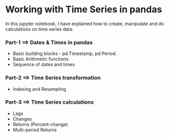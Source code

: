 # Working with Time Series in pandas

In this jupyter notebook, I have explained how to create, manipulate and do calculations on time series data.

### Part-1 ==> Dates & Times in pandas
  * Basic building blocks - pd.Timestamp, pd.Period.
  * Basic Arithmetic functions
  * Sequence of dates and times
### Part-2 ==> Time Series transformation
  * Indexing and Resampling
### Part-3 ==> Time Series calculations
  * Lags
  * Changes
  * Returns (Percent-change)
  * Multi-period Returns
